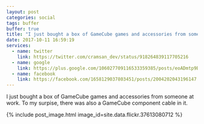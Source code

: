 ```yaml
---
layout: post
categories: social
tags: buffer
buffer: true
title: "I just bought a box of GameCube games and accessories from someone at work. To my surpise, there was also a GameCube component cable in it."
date: 2017-10-11 16:59:19
services: 
  - name: twitter
    link: https://twitter.com/cramsan_dev/status/918264839117705216
  - name: google
    link: https://plus.google.com/106027709116533359385/posts/eoADmtp9Bcd
  - name: facebook
    link: https://facebook.com/1658129037803451/posts/2004202043196147
---
```


I just bought a box of GameCube games and accessories from someone at work. To my surpise, there was also a GameCube component cable in it.

{% include post_image.html image_id=site.data.flickr.37613080712 %}
